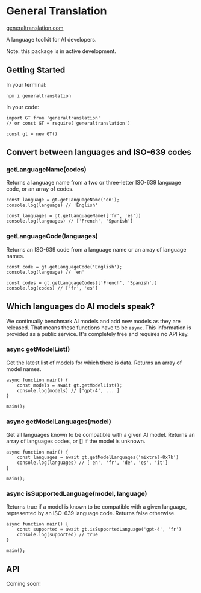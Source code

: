 # General Translation

<a href='https://www.generaltranslation.com' target="_blank">generaltranslation.com</a>

A language toolkit for AI developers. 

Note: this package is in active development.

## Getting Started

In your terminal:

```
npm i generaltranslation
```

In your code:

```
import GT from 'generaltranslation'
// or const GT = require('generaltranslation')

const gt = new GT()
```

## Convert between languages and ISO-639 codes

### getLanguageName(codes)

Returns a language name from a two or three-letter ISO-639 language code, or an array of codes.

```
const language = gt.getLanguageName('en');
console.log(language) // 'English'

const languages = gt.getLanguageName(['fr', 'es'])
console.log(languages) // ['French', 'Spanish']
```

### getLanguageCode(languages)

Returns an ISO-639 code from a language name or an array of language names.

```
const code = gt.getLanguageCode('English');
console.log(language) // 'en'

const codes = gt.getLanguageCodes(['French', 'Spanish'])
console.log(codes) // ['fr', 'es']
```

## Which languages do AI models speak?

We continually benchmark AI models and add new models as they are released. That means these functions have to be <code>async</code>. This information is provided as a public service. It's completely free and requires no API key.

### async getModelList()

Get the latest list of models for which there is data. Returns an array of model names.

```
async function main() {
    const models = await gt.getModelList();
    console.log(models) // ['gpt-4', ... ]
}

main();
```

### async getModelLanguages(model)

Get all languages known to be compatible with a given AI model. Returns an array of languages codes, or [] if the model is unknown.

```
async function main() {
    const languages = await gt.getModelLanguages('mixtral-8x7b')
    console.log(languages) // ['en', 'fr', 'de', 'es', 'it']
}

main();
```

### async isSupportedLanguage(model, language)

Returns true if a model is known to be compatible with a given language, represented by an ISO-639 language code. Returns false otherwise.

```
async function main() {
    const supported = await gt.isSupportedLanguage('gpt-4', 'fr')
    console.log(supported) // true
}

main();
```

## API

Coming soon!
